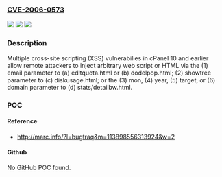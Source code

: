 ### [CVE-2006-0573](https://cve.mitre.org/cgi-bin/cvename.cgi?name=CVE-2006-0573)
![](https://img.shields.io/static/v1?label=Product&message=n%2Fa&color=blue)
![](https://img.shields.io/static/v1?label=Version&message=n%2Fa&color=blue)
![](https://img.shields.io/static/v1?label=Vulnerability&message=n%2Fa&color=brighgreen)

### Description

Multiple cross-site scripting (XSS) vulnerabilies in cPanel 10 and earlier allow remote attackers to inject arbitrary web script or HTML via the (1) email parameter to (a) editquota.html or (b) dodelpop.html; (2) showtree parameter to (c) diskusage.html; or the (3) mon, (4) year, (5) target, or (6) domain parameter to (d) stats/detailbw.html.

### POC

#### Reference
- http://marc.info/?l=bugtraq&m=113898556313924&w=2

#### Github
No GitHub POC found.

